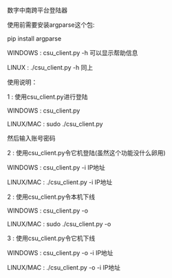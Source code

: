数字中南跨平台登陆器

使用前需要安装argparse这个包:

pip install argparse

WINDOWS : csu_client.py -h    可以显示帮助信息

LINUX : ./csu_client.py -h    同上

使用说明：

1 : 使用csu_client.py进行登陆

WINDOWS : csu_client.py

LINUX/MAC : sudo ./csu_client.py

然后输入账号密码

2 : 使用csu_client.py令它机登陆(虽然这个功能没什么卵用)

WINDOWS : csu_client.py -i IP地址

LINUX/MAC : ./csu_client.py -i IP地址

2 : 使用csu_client.py令本机下线

WINDOWS : csu_client.py -o

LINUX/MAC : sudo ./csu_client.py -o

3 : 使用csu_client.py令它机下线

WINDOWS : csu_client.py -o -i IP地址

LINUX/MAC : ./csu_client.py -o -i IP地址

